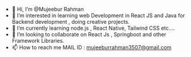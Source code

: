 - 👋 Hi, I’m @Mujeebur Rahman
- 👀 I’m interested in learning web Development in React JS and Java for Backend development , doing creative projects. 
- 🌱 I’m currently learning node.js , React Native, Tailwind CSS etc....
- 💞️ I’m looking to collaborate on React Js , Springboot and other  Framework Libraries.
- 📫 How to reach me MAIL ID : mujeeburrahman3507@gmail.com

<!---
MujeeburRahman3507/MujeeburRahman3507 is a ✨ special ✨ repository because its `README.md` (this file) appears on your GitHub profile.
You can click the Preview link to take a look at your changes.
--->

